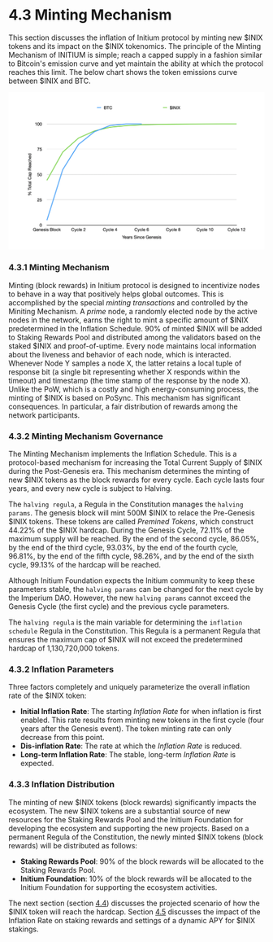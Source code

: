 # 4.3 Minting Mechanism

This section discusses the inflation of Initium protocol by minting new $INIX tokens and its impact on the $INIX tokenomics. The principle of the Minting Mechanism of INITIUM is simple; reach a capped supply in a fashion similar to Bitcoin's emission curve and yet maintain the ability at which the protocol reaches this limit. The below chart shows the token emissions curve between $INIX and BTC.

![Cart 3. Token emission between $INIX and BTC calculated in 48 years horizon.](../.gitbook/assets/BTC-INIX-INFLATION-CURVE.png)

### 4.3.1 Minting Mechanism

Minting (block rewards) in Initium protocol is designed to incentivize nodes to behave in a way that positively helps global outcomes. This is accomplished by the special _minting transactions_ and controlled by the Miniting Mechanism. A _prime_ node, a randomly elected node by the active nodes in the network, earns the right to mint a specific amount of $INIX predetermined in the Inflation Schedule. 90% of minted $INIX will be added to Staking Rewards Pool and distributed among the validators based on the staked $INIX and proof-of-uptime. Every node maintains local information about the liveness and behavior of each node, which is interacted. Whenever Node Y samples a node X, the latter retains a local tuple of response bit (a single bit representing whether X responds within the timeout) and timestamp (the time stamp of the response by the node X). Unlike the PoW, which is a costly and high energy-consuming process, the minting of $INIX is based on PoSync. This mechanism has significant consequences. In particular, a fair distribution of rewards among the network participants.&#x20;

### 4.3.2 Minting Mechanism Governance

The Minting Mechanism implements the Inflation Schedule. This is a protocol-based mechanism for increasing the Total Current Supply of $INIX during the Post-Genesis era. This mechanism determines the minting of new $INIX tokens as the block rewards for every cycle. Each cycle lasts four years, and every new cycle is subject to Halving.

&#x20;The `halving regula`, a Regula in the Constitution manages the `halving params`. The genesis block will mint 500M $INIX to relace the Pre-Genesis $INIX tokens. These tokens are called _Premined Tokens_, which construct 44.22% of the $INIX hardcap. During the Genesis Cycle, 72.11% of the maximum supply will be reached. By the end of the second cycle, 86.05%, by the end of the third cycle, 93.03%, by the end of the fourth cycle, 96.81%, by the end of the fifth cycle, 98.26%, and by the end of the sixth cycle, 99.13% of the hardcap will be reached.&#x20;

Although Initium Foundation expects the Initium community to keep these parameters stable, the `halving params` can be changed for the next cycle by the Imperium DAO. However, the new `halving params` cannot exceed the Genesis Cycle (the first cycle) and the previous cycle parameters.

The `halving regula` is the main variable for determining the `inflation schedule` Regula in the Constitution. This Regula is a permanent Regula that ensures the maximum cap of $INIX will not exceed the predetermined hardcap of 1,130,720,000 tokens.

### 4.3.2 Inflation Parameters

Three factors completely and uniquely parameterize the overall inflation rate of the $INIX token:

* **Initial Inflation Rate**: The starting _Inflation Rate_ for when inflation is first enabled. This rate results from minting new tokens in the first cycle (four years after the Genesis event). The token minting rate can only decrease from this point.
* **Dis-inflation Rate**: The rate at which the _Inflation Rate_ is reduced.
* **Long-term Inflation Rate**: The stable, long-term _Inflation Rate_ is expected.

### 4.3.3 Inflation Distribution&#x20;

The minting of new $INIX tokens (block rewards) significantly impacts the ecosystem. The new $INIX tokens are a substantial source of new resources for the Staking Rewards Pool and the Initium Foundation for developing the ecosystem and supporting the new projects. Based on a permanent Regula of the Constitution, the newly minted $INIX tokens (block rewards) will be distributed as follows:

* **Staking Rewards Pool**: 90% of the block rewards will be allocated to the Staking Rewards Pool.&#x20;
* **Initium Foundation**: 10% of the block rewards will be allocated to the Initium Foundation for supporting the ecosystem activities.

The next section (section [4.4](4.4-inflation-schedule.md)) discusses the projected scenario of how the $INIX token will reach the hardcap. Section [4.5](4.5-staking-mechanism.md) discusses the impact of the Inflation Rate on staking rewards and settings of a dynamic APY for $INIX stakings.&#x20;
